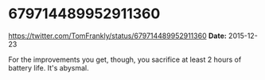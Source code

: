 # 679714489952911360
https://twitter.com/TomFrankly/status/679714489952911360
**Date:** 2015-12-23

For the improvements you get, though, you sacrifice at least 2 hours of battery life. It's abysmal.

